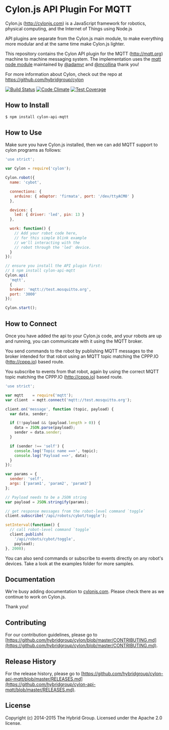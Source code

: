 # Cylon.js API Plugin For MQTT

Cylon.js (http://cylonjs.com) is a JavaScript framework for robotics, physical computing, and the Internet of Things using Node.js

API plugins are separate from the Cylon.js main module, to make everything more modular and at the same time make Cylon.js lighter.

This repository contains the Cylon API plugin for the MQTT (http://mqtt.org) machine to machine messaging system. The implementation uses the [mqtt node module](https://github.com/mqttjs/MQTT.js) maintained by [@adamvr](https://github.com/adamvr) and [@mcollina](https://github.com/mcollina) thank you!

For more information about Cylon, check out the repo at
https://github.com/hybridgroup/cylon

[![Build Status](https://travis-ci.org/hybridgroup/cylon-api-mqtt.svg)](https://travis-ci.org/hybridgroup/cylon-api-mqtt)
[![Code Climate](https://codeclimate.com/github/hybridgroup/cylon-api-mqtt/badges/gpa.svg)](https://codeclimate.com/github/hybridgroup/cylon-api-mqtt)
[![Test Coverage](https://codeclimate.com/github/hybridgroup/cylon-api-mqtt/badges/coverage.svg)](https://codeclimate.com/github/hybridgroup/cylon-api-mqtt)


## How to Install

```bash
$ npm install cylon-api-mqtt
```

## How to Use

Make sure you have Cylon.js installed, then we can add MQTT support to cylon
programs as follows:

```javascript
'use strict';

var Cylon = require('cylon');

Cylon.robot({
  name: 'cybot',

  connections: {
    arduino: { adaptor: 'firmata', port: '/dev/ttyACM0' }
  },

  devices: {
    led: { driver: 'led', pin: 13 }
  },

  work: function() {
    // Add your robot code here,
    // for this simple blink example
    // we'll interacting with the
    // robot through the 'led' device.
  }
});

// ensure you install the API plugin first:
// $ npm install cylon-api-mqtt
Cylon.api(
  'mqtt',
  {
  broker: 'mqtt://test.mosquitto.org',
  port: '3000'
});

Cylon.start();
```
## How to Connect

Once you have added the api to your Cylon.js code, and your robots are up and running, you can communicate with it using the MQTT broker.

You send commands to the robot by publishing MQTT messages to the broker intended for that robot using an MQTT topic matching the CPPP.IO (http://cppp.io) based route.

You subscribe to events from that robot, again by using the correct MQTT topic matching the CPPP.IO (http://cppp.io) based route.

```javascript
'use strict';

var mqtt    = require('mqtt');
var client  = mqtt.connect('mqtt://test.mosquitto.org');

client.on('message', function (topic, payload) {
  var data, sender;

  if (!!payload && (payload.length > 0)) {
    data = JSON.parse(payload);
    sender = data.sender;
  }

  if (sender !== 'self') {
    console.log('Topic name ==>', topic);
    console.log('Payload ==>', data);
  }
});

var params = {
  sender: 'self',
  args: ['param1', 'param2', 'param3']
};

// Payload needs to be a JSON string
var payload = JSON.stringify(params);

// get response messages from the robot-level command `toggle`
client.subscribe('/api/robots/cybot/toggle');

setInterval(function() {
  // call robot-level command `toggle`
  client.publish(
    '/api/robots/cybot/toggle',
    payload);
}, 2000);
```
You can also send commands or subscribe to events directly on any robot's devices. Take a look at the examples folder for more samples.

## Documentation

We're busy adding documentation to [cylonjs.com](http://cylonjs.com). Please check there as we continue to work on Cylon.js.

Thank you!

## Contributing

For our contribution guidelines, please go to [https://github.com/hybridgroup/cylon/blob/master/CONTRIBUTING.md](https://github.com/hybridgroup/cylon/blob/master/CONTRIBUTING.md).

## Release History

For the release history, please go to [https://github.com/hybridgroup/cylon-api-mqtt/blob/master/RELEASES.md](https://github.com/hybridgroup/cylon-api-mqtt/blob/master/RELEASES.md).

## License

Copyright (c) 2014-2015 The Hybrid Group. Licensed under the Apache 2.0 license.
